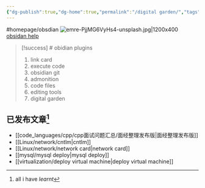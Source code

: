 ```yaml
---
{"dg-publish":true,"dg-home":true,"permalink":"/digital garden/","tags":["gardenEntry"],"dgPassFrontmatter":true,"noteIcon":""}
---
```


#homepage/obsdian
![emre-PjjMG6VyHs4-unsplash.jpg|1200x400](/img/user/banner/emre-PjjMG6VyHs4-unsplash.jpg)
[obsidan help](https://help.obsidian.md/Obsidian/Index)

> [!success] # obidian plugins
> 1. link card
> 2. execute code
> 3. obsidian git
> 4. admonition
> 5. code files
> 6. editing tools
> 7. digital garden


## 已发布文章[^1]
- [[code_languages/cpp/cpp面试问题汇总/面经整理发布版\|面经整理发布版]]
- [[Linux/network/cntlm\|cntlm]]
- [[Linux/network/network card\|network card]]
- [[mysql/mysql deploy\|mysql deploy]]
- [[virtualization/deploy virtual machine\|deploy virtual machine]]



[^1]: all i have *learnt*